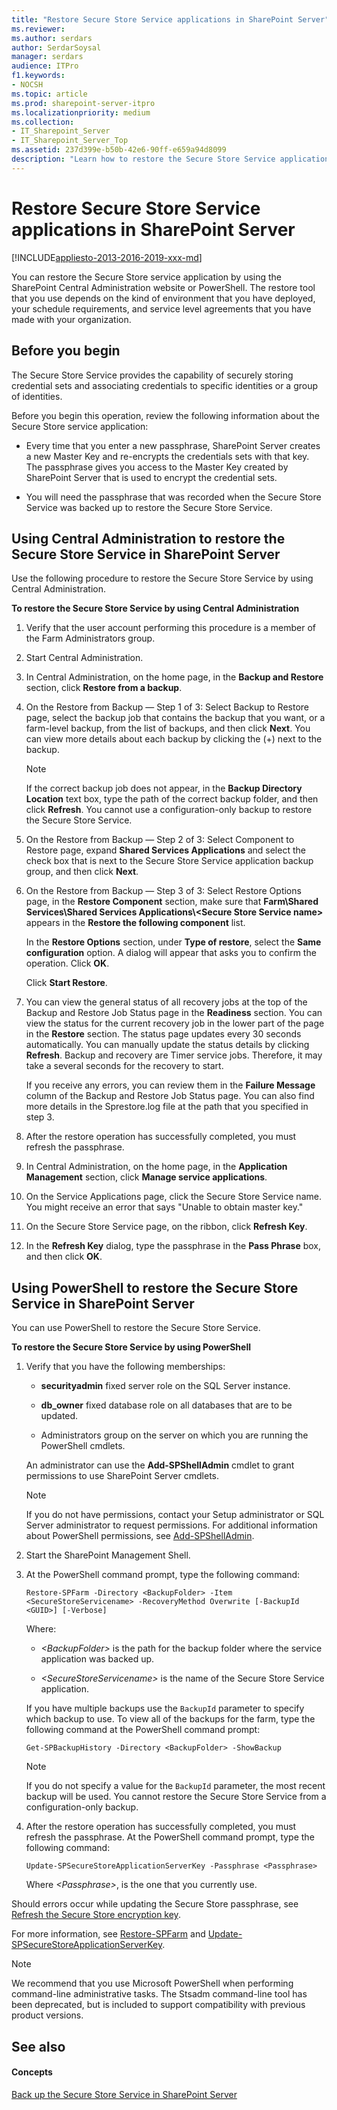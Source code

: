 ```yaml
---
title: "Restore Secure Store Service applications in SharePoint Server"
ms.reviewer: 
ms.author: serdars
author: SerdarSoysal
manager: serdars
audience: ITPro
f1.keywords:
- NOCSH
ms.topic: article
ms.prod: sharepoint-server-itpro
ms.localizationpriority: medium
ms.collection:
- IT_Sharepoint_Server
- IT_Sharepoint_Server_Top
ms.assetid: 237d399e-b50b-42e6-90ff-e659a94d8099
description: "Learn how to restore the Secure Store Service application in SharePoint Server."
---
```


# Restore Secure Store Service applications in SharePoint Server

[!INCLUDE[appliesto-2013-2016-2019-xxx-md](../includes/appliesto-2013-2016-2019-xxx-md.md)]
  
You can restore the Secure Store service application by using the SharePoint Central Administration website or PowerShell. The restore tool that you use depends on the kind of environment that you have deployed, your schedule requirements, and service level agreements that you have made with your organization.
  
    
## Before you begin
<a name="begin"> </a>

The Secure Store Service provides the capability of securely storing credential sets and associating credentials to specific identities or a group of identities.
  
Before you begin this operation, review the following information about the Secure Store service application:
  
- Every time that you enter a new passphrase, SharePoint Server creates a new Master Key and re-encrypts the credentials sets with that key. The passphrase gives you access to the Master Key created by SharePoint Server that is used to encrypt the credential sets.
    
- You will need the passphrase that was recorded when the Secure Store Service was backed up to restore the Secure Store Service.
    
## Using Central Administration to restore the Secure Store Service in SharePoint Server
<a name="proc1"> </a>

Use the following procedure to restore the Secure Store Service by using Central Administration.
  
 **To restore the Secure Store Service by using Central Administration**
  
1. Verify that the user account performing this procedure is a member of the Farm Administrators group.
    
2. Start Central Administration.
    
3. In Central Administration, on the home page, in the **Backup and Restore** section, click **Restore from a backup**.
    
4. On the Restore from Backup — Step 1 of 3: Select Backup to Restore page, select the backup job that contains the backup that you want, or a farm-level backup, from the list of backups, and then click **Next**. You can view more details about each backup by clicking the (+) next to the backup.
    
    > [!NOTE]
    > If the correct backup job does not appear, in the **Backup Directory Location** text box, type the path of the correct backup folder, and then click **Refresh**. You cannot use a configuration-only backup to restore the Secure Store Service. 
  
5. On the Restore from Backup — Step 2 of 3: Select Component to Restore page, expand **Shared Services Applications** and select the check box that is next to the Secure Store Service application backup group, and then click **Next**.
    
6. On the Restore from Backup — Step 3 of 3: Select Restore Options page, in the **Restore Component** section, make sure that **Farm\Shared Services\Shared Services Applications\\<Secure Store Service name\>** appears in the **Restore the following component** list. 
    
    In the **Restore Options** section, under **Type of restore**, select the **Same configuration** option. A dialog will appear that asks you to confirm the operation. Click **OK**.
    
    Click **Start Restore**.
    
7. You can view the general status of all recovery jobs at the top of the Backup and Restore Job Status page in the **Readiness** section. You can view the status for the current recovery job in the lower part of the page in the **Restore** section. The status page updates every 30 seconds automatically. You can manually update the status details by clicking **Refresh**. Backup and recovery are Timer service jobs. Therefore, it may take a several seconds for the recovery to start.
    
    If you receive any errors, you can review them in the **Failure Message** column of the Backup and Restore Job Status page. You can also find more details in the Sprestore.log file at the path that you specified in step 3. 
    
8. After the restore operation has successfully completed, you must refresh the passphrase.
    
9. In Central Administration, on the home page, in the **Application Management** section, click **Manage service applications**.
    
10. On the Service Applications page, click the Secure Store Service name. You might receive an error that says "Unable to obtain master key."
    
11. On the Secure Store Service page, on the ribbon, click **Refresh Key**.
    
12. In the **Refresh Key** dialog, type the passphrase in the **Pass Phrase** box, and then click **OK**.
    
## Using PowerShell to restore the Secure Store Service in SharePoint Server
<a name="proc2"> </a>

You can use PowerShell to restore the Secure Store Service.
  
 **To restore the Secure Store Service by using PowerShell**
  
1. Verify that you have the following memberships:
    
   - **securityadmin** fixed server role on the SQL Server instance. 
    
   - **db_owner** fixed database role on all databases that are to be updated. 
    
   - Administrators group on the server on which you are running the PowerShell cmdlets.
    
    An administrator can use the **Add-SPShellAdmin** cmdlet to grant permissions to use SharePoint Server cmdlets. 
    
    > [!NOTE]
    > If you do not have permissions, contact your Setup administrator or SQL Server administrator to request permissions. For additional information about PowerShell permissions, see [Add-SPShellAdmin](/powershell/module/sharepoint-server/Add-SPShellAdmin?view=sharepoint-ps). 
  
2. Start the SharePoint Management Shell.
    
3. At the PowerShell command prompt, type the following command:
    
   ```
   Restore-SPFarm -Directory <BackupFolder> -Item <SecureStoreServicename> -RecoveryMethod Overwrite [-BackupId <GUID>] [-Verbose]
   ```

    Where:
    
   -  _\<BackupFolder\>_ is the path for the backup folder where the service application was backed up. 
    
   -  _\<SecureStoreServicename\>_ is the name of the Secure Store Service application. 
    
    If you have multiple backups use the  `BackupId` parameter to specify which backup to use. To view all of the backups for the farm, type the following command at the PowerShell command prompt: 
    
   ```
   Get-SPBackupHistory -Directory <BackupFolder> -ShowBackup
   ```

    > [!NOTE]
    > If you do not specify a value for the  `BackupId` parameter, the most recent backup will be used. You cannot restore the Secure Store Service from a configuration-only backup. 
  
4. After the restore operation has successfully completed, you must refresh the passphrase. At the PowerShell command prompt, type the following command:
    
   ```
   Update-SPSecureStoreApplicationServerKey -Passphrase <Passphrase>
   ```

    Where  _\<Passphrase\>_, is the one that you currently use.

Should errors occur while updating the Secure Store passphrase, see [Refresh the Secure Store encryption key](./configure-the-secure-store-service.md#refresh-the-secure-store-encryption-key).

For more information, see [Restore-SPFarm](/powershell/module/sharepoint-server/Restore-SPFarm?view=sharepoint-ps) and [Update-SPSecureStoreApplicationServerKey](/powershell/module/sharepoint-server/Update-SPSecureStoreApplicationServerKey?view=sharepoint-ps).
  
> [!NOTE]
> We recommend that you use Microsoft PowerShell when performing command-line administrative tasks. The Stsadm command-line tool has been deprecated, but is included to support compatibility with previous product versions. 
  
## See also
<a name="proc2"> </a>

#### Concepts

[Back up the Secure Store Service in SharePoint Server](back-up-the-secure-store-service.md)